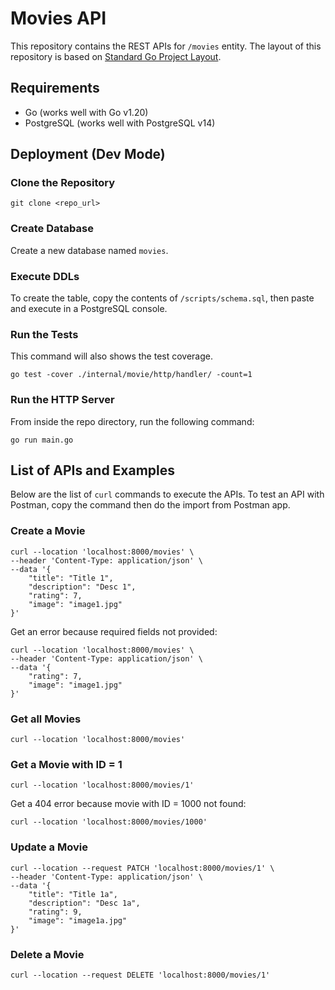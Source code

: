 # Movies API

This repository contains the REST APIs for `/movies` entity. The layout of this repository is based on [Standard Go Project Layout](https://github.com/golang-standards/project-layout).

## Requirements
- Go (works well with Go v1.20)
- PostgreSQL (works well with PostgreSQL v14)

## Deployment (Dev Mode)

### Clone the Repository

```
git clone <repo_url>
```

### Create Database

Create a new database named `movies`.

### Execute DDLs

To create the table, copy the contents of `/scripts/schema.sql`, then paste and execute in a PostgreSQL console.

### Run the Tests

This command will also shows the test coverage.

```
go test -cover ./internal/movie/http/handler/ -count=1
```

### Run the HTTP Server

From inside the repo directory, run the following command:
```
go run main.go
```

## List of APIs and Examples

Below are the list of `curl` commands to execute the APIs. To test an API with Postman, copy the command then do the import from Postman app.

### Create a Movie

```
curl --location 'localhost:8000/movies' \
--header 'Content-Type: application/json' \
--data '{
    "title": "Title 1",
    "description": "Desc 1",
    "rating": 7,
    "image": "image1.jpg"
}'
```

Get an error because required fields not provided:

```
curl --location 'localhost:8000/movies' \
--header 'Content-Type: application/json' \
--data '{
    "rating": 7,
    "image": "image1.jpg"
}'
```

### Get all Movies
```
curl --location 'localhost:8000/movies'
```

### Get a Movie with ID = 1
```
curl --location 'localhost:8000/movies/1'
```

Get a 404 error because movie with ID = 1000 not found:
```
curl --location 'localhost:8000/movies/1000'
```

### Update a Movie

```
curl --location --request PATCH 'localhost:8000/movies/1' \
--header 'Content-Type: application/json' \
--data '{
    "title": "Title 1a",
    "description": "Desc 1a",
    "rating": 9,
    "image": "image1a.jpg"
}'
```

### Delete a Movie
```
curl --location --request DELETE 'localhost:8000/movies/1'
```
